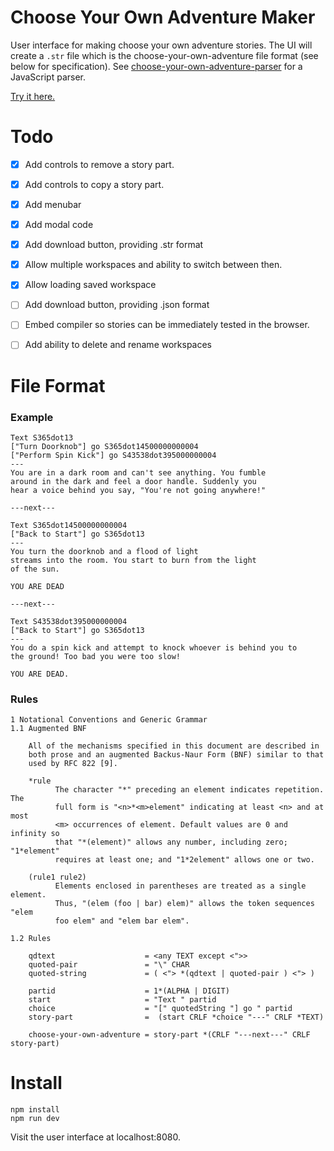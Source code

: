 # Choose Your Own Adventure Maker

User interface for making choose your own adventure stories. The UI will create a `.str` file which is the choose-your-own-adventure file
format (see below for specification). See [choose-your-own-adventure-parser](https://github.com/dgendill/choose-your-own-adventure-parser) for a JavaScript parser.

[Try it here.](https://dgendill.github.io/choose-your-own-adventure-maker/dist/)

# Todo

- [x] Add controls to remove a story part.
- [x] Add controls to copy a story part.
- [x] Add menubar
- [x] Add modal code
- [x] Add download button, providing .str format
- [x] Allow multiple workspaces and ability to switch between then.
- [x] Allow loading saved workspace
- [ ] Add download button, providing .json format
- [ ] Embed compiler so stories can be immediately tested in the browser.
- [ ] Add ability to delete and rename workspaces


# File Format

### Example
```
Text S365dot13
["Turn Doorknob"] go S365dot14500000000004
["Perform Spin Kick"] go S43538dot395000000004
---
You are in a dark room and can't see anything. You fumble
around in the dark and feel a door handle. Suddenly you
hear a voice behind you say, "You're not going anywhere!"

---next---

Text S365dot14500000000004
["Back to Start"] go S365dot13
---
You turn the doorknob and a flood of light
streams into the room. You start to burn from the light
of the sun.

YOU ARE DEAD

---next---

Text S43538dot395000000004
["Back to Start"] go S365dot13
---
You do a spin kick and attempt to knock whoever is behind you to
the ground! Too bad you were too slow!

YOU ARE DEAD.
```

### Rules
```
1 Notational Conventions and Generic Grammar
1.1 Augmented BNF

    All of the mechanisms specified in this document are described in
    both prose and an augmented Backus-Naur Form (BNF) similar to that
    used by RFC 822 [9].

    *rule
          The character "*" preceding an element indicates repetition. The
          full form is "<n>*<m>element" indicating at least <n> and at most
          <m> occurrences of element. Default values are 0 and infinity so
          that "*(element)" allows any number, including zero; "1*element"
          requires at least one; and "1*2element" allows one or two.

    (rule1 rule2)
          Elements enclosed in parentheses are treated as a single element.
          Thus, "(elem (foo | bar) elem)" allows the token sequences "elem
          foo elem" and "elem bar elem".

1.2 Rules

    qdtext                    = <any TEXT except <">>
    quoted-pair               = "\" CHAR
    quoted-string             = ( <"> *(qdtext | quoted-pair ) <"> )

    partid                    = 1*(ALPHA | DIGIT)
    start                     = "Text " partid
    choice                    = "[" quotedString "] go " partid
    story-part                =  (start CRLF *choice "---" CRLF *TEXT)

    choose-your-own-adventure = story-part *(CRLF "---next---" CRLF story-part)
```

# Install

```
npm install
npm run dev
```

Visit the user interface at localhost:8080.